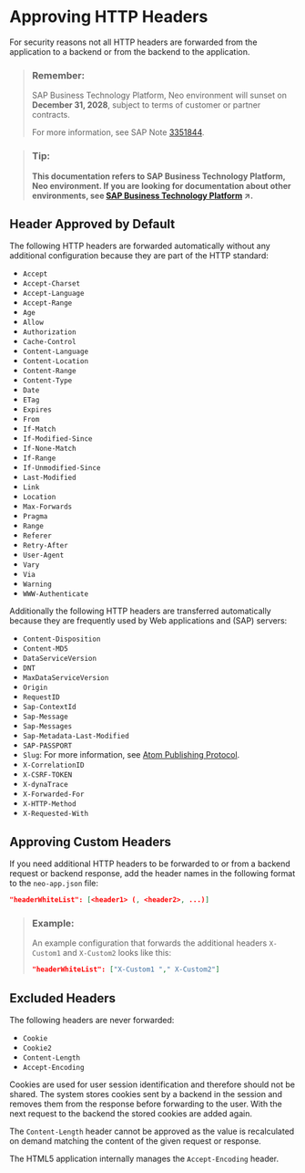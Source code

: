 <!-- loiodf89d9cd06a84905a3a4747f102c5b2c -->

# Approving HTTP Headers

For security reasons not all HTTP headers are forwarded from the application to a backend or from the backend to the application.

> ### Remember:  
> SAP Business Technology Platform, Neo environment will sunset on **December 31, 2028**, subject to terms of customer or partner contracts.
> 
> For more information, see SAP Note [3351844](https://me.sap.com/notes/3351844).

> ### Tip:  
> **This documentation refers to SAP Business Technology Platform, Neo environment. If you are looking for documentation about other environments, see [SAP Business Technology Platform](https://help.sap.com/viewer/65de2977205c403bbc107264b8eccf4b/Cloud/en-US/6a2c1ab5a31b4ed9a2ce17a5329e1dd8.html "SAP Business Technology Platform (SAP BTP) is an integrated offering comprised of four technology portfolios: database and data management, application development and integration, analytics, and intelligent technologies. The platform offers users the ability to turn data into business value, compose end-to-end business processes, and build and extend SAP applications quickly.") :arrow_upper_right:.**



## Header Approved by Default

The following HTTP headers are forwarded automatically without any additional configuration because they are part of the HTTP standard:

-   `Accept`
-   `Accept-Charset`
-   `Accept-Language`
-   `Accept-Range`
-   `Age`
-   `Allow`
-   `Authorization`
-   `Cache-Control`
-   `Content-Language`
-   `Content-Location`
-   `Content-Range`
-   `Content-Type`
-   `Date`
-   `ETag`
-   `Expires`
-   `From`
-   `If-Match`
-   `If-Modified-Since`
-   `If-None-Match`
-   `If-Range`
-   `If-Unmodified-Since`
-   `Last-Modified`
-   `Link`
-   `Location`
-   `Max-Forwards`
-   `Pragma`
-   `Range`
-   `Referer`
-   `Retry-After`
-   `User-Agent`
-   `Vary`
-   `Via`
-   `Warning`
-   `WWW-Authenticate`



Additionally the following HTTP headers are transferred automatically because they are frequently used by Web applications and \(SAP\) servers:

-   `Content-Disposition`
-   `Content-MD5`
-   `DataServiceVersion`
-   `DNT`
-   `MaxDataServiceVersion`
-   `Origin`
-   `RequestID`
-   `Sap-ContextId`
-   `Sap-Message`
-   `Sap-Messages`
-   `Sap-Metadata-Last-Modified`
-   `SAP-PASSPORT`
-   `Slug`: For more information, see [Atom Publishing Protocol](https://tools.ietf.org/html/rfc5023#section-9.7).
-   `X-CorrelationID`
-   `X-CSRF-TOKEN`
-   `X-dynaTrace`
-   `X-Forwarded-For`
-   `X-HTTP-Method`
-   `X-Requested-With`



## Approving Custom Headers

If you need additional HTTP headers to be forwarded to or from a backend request or backend response, add the header names in the following format to the `neo-app.json` file:

```json
"headerWhiteList": [<header1> (, <header2>, ...)]
```

> ### Example:  
> An example configuration that forwards the additional headers `X-Custom1` and `X-Custom2` looks like this:
> 
> ```json
> "headerWhiteList": ["X-Custom1 "," X-Custom2"]
> ```



## Excluded Headers

The following headers are never forwarded:

-   `Cookie`
-   `Cookie2`
-   `Content-Length`
-   `Accept-Encoding`

Cookies are used for user session identification and therefore should not be shared. The system stores cookies sent by a backend in the session and removes them from the response before forwarding to the user. With the next request to the backend the stored cookies are added again.

The `Content-Length` header cannot be approved as the value is recalculated on demand matching the content of the given request or response.

The HTML5 application internally manages the `Accept-Encoding` header.


